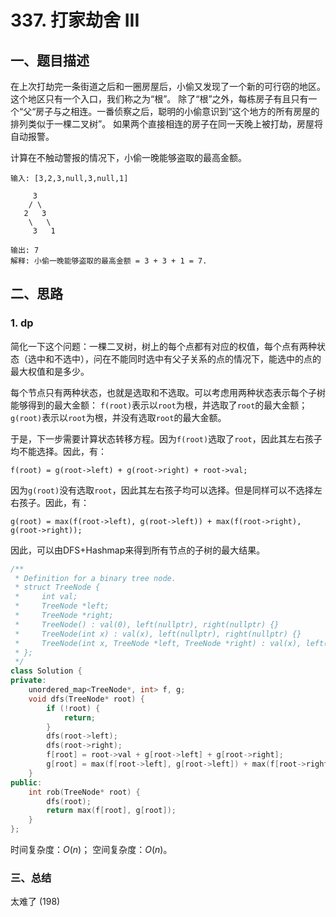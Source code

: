 # 337. 打家劫舍 III
## 一、题目描述
在上次打劫完一条街道之后和一圈房屋后，小偷又发现了一个新的可行窃的地区。这个地区只有一个入口，我们称之为“根”。 除了“根”之外，每栋房子有且只有一个“父“房子与之相连。一番侦察之后，聪明的小偷意识到“这个地方的所有房屋的排列类似于一棵二叉树”。 如果两个直接相连的房子在同一天晚上被打劫，房屋将自动报警。

计算在不触动警报的情况下，小偷一晚能够盗取的最高金额。

```
输入: [3,2,3,null,3,null,1]

     3
    / \
   2   3
    \   \ 
     3   1

输出: 7 
解释: 小偷一晚能够盗取的最高金额 = 3 + 3 + 1 = 7.
```

## 二、思路
### 1. dp
简化一下这个问题：一棵二叉树，树上的每个点都有对应的权值，每个点有两种状态（选中和不选中），问在不能同时选中有父子关系的点的情况下，能选中的点的最大权值和是多少。

每个节点只有两种状态，也就是选取和不选取。可以考虑用两种状态表示每个子树能够得到的最大金额：
`f(root)`表示以`root`为根，并选取了`root`的最大金额；
`g(root)`表示以`root`为根，并没有选取`root`的最大金额。

于是，下一步需要计算状态转移方程。因为`f(root)`选取了`root`，因此其左右孩子均不能选择。因此，有：
```
f(root) = g(root->left) + g(root->right) + root->val;
```

因为`g(root)`没有选取`root`，因此其左右孩子均可以选择。但是同样可以不选择左右孩子。因此，有：

```
g(root) = max(f(root->left), g(root->left)) + max(f(root->right), g(root->right));
```
因此，可以由DFS+Hashmap来得到所有节点的子树的最大结果。
```cpp
/**
 * Definition for a binary tree node.
 * struct TreeNode {
 *     int val;
 *     TreeNode *left;
 *     TreeNode *right;
 *     TreeNode() : val(0), left(nullptr), right(nullptr) {}
 *     TreeNode(int x) : val(x), left(nullptr), right(nullptr) {}
 *     TreeNode(int x, TreeNode *left, TreeNode *right) : val(x), left(left), right(right) {}
 * };
 */
class Solution {
private:
    unordered_map<TreeNode*, int> f, g;
    void dfs(TreeNode* root) {
        if (!root) {
            return;
        }
        dfs(root->left);
        dfs(root->right);
        f[root] = root->val + g[root->left] + g[root->right];
        g[root] = max(f[root->left], g[root->left]) + max(f[root->right], g[root->right]);
    }
public:
    int rob(TreeNode* root) {
        dfs(root);
        return max(f[root], g[root]);
    }
};
```
时间复杂度：$O(n)$；
空间复杂度：$O(n)$。

### 三、总结
太难了
(198)